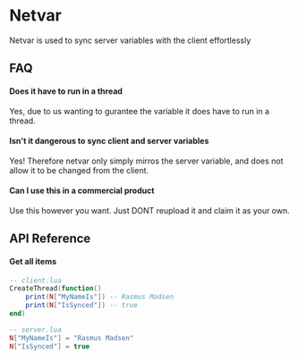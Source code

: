 
# Netvar

Netvar is  used to sync server variables with the client effortlessly

## FAQ

#### Does it have to run in a thread

Yes, due to us wanting to gurantee the variable it does have to run in a thread.

#### Isn't it dangerous to sync client and server variables

Yes! Therefore netvar only simply mirros the server variable, and does not allow it to be changed from the client.

#### Can I use this in a commercial product

Use this however you want. Just DONT reupload it and claim it as your own. 


## API Reference

#### Get all items

```lua
-- client.lua
CreateThread(function()
    print(N["MyNameIs"]) -- Rasmus Madsen
    print(N["IsSynced"]) -- true
end)

-- server.lua
N["MyNameIs"] = "Rasmus Madsen"
N["IsSynced"] = true
```
